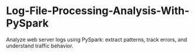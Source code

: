 # Log-File-Processing-Analysis-With-PySpark
Analyze web server logs using PySpark: extract patterns, track errors, and understand traffic behavior.
